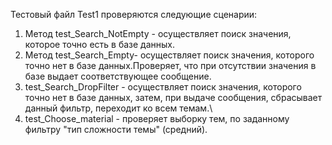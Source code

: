 Тестовый файл Test1
проверяются следующие сценарии:
1) Метод test_Search_NotEmpty - осуществляет поиск значения, которое точно есть в базе данных.
2) Метод test_Search_Empty- осуществляет поиск значения, которого точно нет в базе данных.Проверяет, 
что при отсутствии значения в базе выдает соответствующее сообщение.
3) test_Search_DropFilter - осуществляет поиск значения, которого точно нет в базе данных, затем, при выдаче сообщения, сбрасывает
данный фильтр, переходит ко всем темам.\
4) test_Choose_material - проверяет выборку тем, по заданному фильтру "тип сложности темы" (средний).
